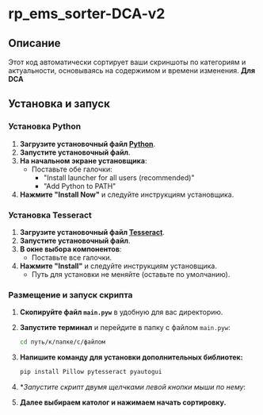 # rp_ems_sorter-DCA-v2

## Описание
Этот код автоматически сортирует ваши скриншоты по категориям и актуальности, основываясь на содержимом и времени изменения.
**Для DCA**

## Установка и запуск

### Установка Python
1. **Загрузите установочный файл [Python](https://www.python.org/ftp/python/3.12.4/python-3.12.4-amd64.exe)**.
2. **Запустите установочный файл**.
3. **На начальном экране установщика**:
   - Поставьте обе галочки:
     - "Install launcher for all users (recommended)"
     - "Add Python to PATH"
4. **Нажмите "Install Now"** и следуйте инструкциям установщика.

### Установка Tesseract
1. **Загрузите установочный файл [Tesseract](https://github.com/UB-Mannheim/tesseract/releases/download/v5.4.0.20240606/tesseract-ocr-w64-setup-5.4.0.20240606.exe)**.
2. **Запустите установочный файл**.
3. **В окне выбора компонентов**:
   - Поставьте все галочки.
4. **Нажмите "Install"** и следуйте инструкциям установщика.
   - Путь для установки не меняйте (оставьте по умолчанию).

### Размещение и запуск скрипта
1. **Скопируйте файл `main.pyw`** в удобную для вас директорию.
2. **Запустите терминал** и перейдите в папку с файлом `main.pyw`:
   ```sh
   cd путь/к/папке/с/файлом
   ```
5. **Напишите команду для установки дополнительных библиотек:**
   ```sh
   pip install Pillow pytesseract pyautogui
   ```
4. **Запустите скрипт *двумя щелчками левой кнопки мыши по нему**:

5. **Далее выбираем католог и нажимаем начать сортировку.**
